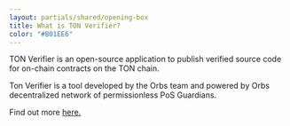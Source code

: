 ```yaml
---
layout: partials/shared/opening-box
title: What is TON Verifier?
color: "#B01EE6"
---
```


TON Verifier is an open-source application to publish verified source code for on-chain contracts on the TON chain.

Ton Verifier is a tool developed by the Orbs team and powered by Orbs decentralized network of permissionless PoS Guardians.

Find out more [here.](https://www.orbs.com/Announcing-TON-Verifier-by-Orbs/)
